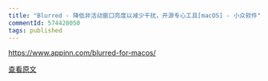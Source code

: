 ```yaml
---
title: "Blurred - 降低非活动窗口亮度以减少干扰，开源专心工具[macOS] - 小众软件"
commentId: 574428050
tags: published
---
```


https://www.appinn.com/blurred-for-macos/
    
[查看原文](https://github.com/lotosbin/lotosbin.github.io/issues/175)
    